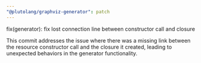 ```yaml
---
"@plutolang/graphviz-generator": patch
---
```


fix(generator): fix lost connection line between constructor call and closure

This commit addresses the issue where there was a missing link between the resource constructor call and the closure it created, leading to unexpected behaviors in the generator functionality.
